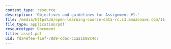 ```yaml
---
content_type: resource
description: 'Objectives and guidelines for Assignment #1.'
file: /media/https%3A/open-learning-course-data-rc.s3.amazonaws.com/11-945-springfield-studio-spring-2004/fda4efeef1ef78d9cdacc1a21b88c4d7_assn1.pdf
file_type: application/pdf
resourcetype: Document
title: assn1.pdf
uid: fda4efee-f1ef-78d9-cdac-c1a21b88c4d7
---
```

